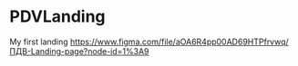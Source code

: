 # PDVLanding
My first landing
https://www.figma.com/file/aOA6R4pp00AD69HTPfrvwq/ПДВ-Landing-page?node-id=1%3A9
